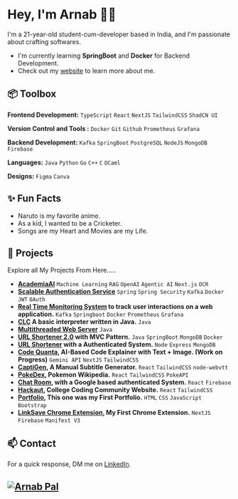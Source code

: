 # Hey, I'm Arnab 👋🏽  

I'm a 21-year-old student-cum-developer based in India, and I'm passionate about crafting softwares. 

- I'm currently learning **SpringBoot** and **Docker** for Backend Development.
- Check out my [website](https://itzarnabpal.vercel.app/) to learn more about me.
 
## 📦 Toolbox

**Frontend Development:** `TypeScript` `React` `NextJS` `TailwindCSS` `ShadCN UI`
 
**Version Control and Tools :** `Docker` `Git` `Github` `Prometheus` `Grafana`

**Backend Development:** `Kafka` `SpringBoot` `PostgreSQL` `NodeJS` `MongoDB` `Firebase` 

**Languages:** `Java` `Python` `Go` `C++` `C` `OCaml`

**Designs:** `Figma` `Canva`
 
## ✨ Fun Facts 

- Naruto is my favorite anime.
- As a kid, I wanted to be a Cricketer.
- Songs are my Heart and Movies are my Life.

## 🎯 Projects

Explore all My Projects From Here.....
- **[AcademiaAI](https://github.com/hawkaii/statuscode)** `Machine Learning` `RAG` `OpenAI` `Agentic AI` `Next.js` `OCR`
- **[Scalable Authentication Service](https://github.com/arnabpal2022/Real-Time-Monitoring-System)** `Spring` `Spring Security` `Kafka` `Docker` `JWT` `OAuth`
- **[Real Time Monitoring System](https://github.com/arnabpal2022/Real-Time-Monitoring-System) to track user interactions on a web application.** `Kafka` `Springboot` `Docker` `Prometheus` `Grafana` 
- **[CLC](https://github.com/arnabpal2022/CLC) A basic interpreter written in Java.** `Java`
- **[Multithreaded Web Server](https://github.com/arnabpal2022/Multithreaded-Web-Server)** `Java`
- **[URL Shortener 2.0](https://github.com/arnabpal2022/URLShortenerv2) with MVC Pattern.** `Java` `SpringBoot` `MongoDB` `Docker` 
- **[URL Shortener](https://github.com/arnabpal2022/url-shortener) with a Authenticated System.** `Node` `Express` `MongoDB`
- **[Code Quanta](https://github.com/Sreyasree-001/Code-Quanta), AI-Based Code Explainer with Text + Image. (Work on Progress)** `Gemini API` `NextJS` `TailwindCSS`
- **[CaptiGen](https://github.com/arnabpal2022/CaptiGen), A Manual Subtitle Generator.** `React` `TailwindCSS` `node-webvtt`
- **[PokeDex](https://github.com/Sreyasree-001/PokeDex), Pokemon Wikipedia.** `React` `TailwindCSS` `PokeAPI`
- **[Chat Room](https://github.com/arnabpal2022/chat-room), with a Google based authenticated System.** `React` `Firebase`
- **[Hackaut](https://hackaut.club), College Coding Community Website.** `React` `TailwindCSS`
- **[Portfolio](https://github.com/arnabpal2022/itzarnabpal-portfolio), This one was my First Portfolio.** `HTML` `CSS` `JavaScript` `Bootstrap`
- **[LinkSave Chrome Extension](https://github.com/arnabpal2022/LinksaveExt), My First Chrome Extension.** `NextJS` `Firebase` `Manifest V3`


## 📫 Contact

 For a quick response, DM me on [LinkedIn](https://www.linkedin.com/in/arnab-pal-90946b244/). 

 ## [![Arnab Pal](https://github.com/rebelchris/rebelchris/blob/master/assets/social-cover.png)](#)
 

